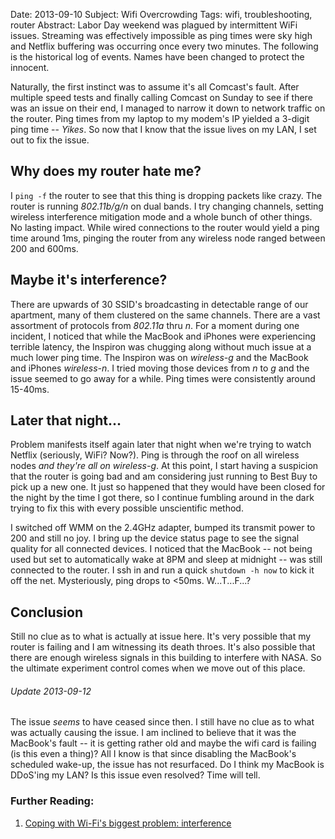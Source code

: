 Date:      2013-09-10
Subject:   Wifi Overcrowding
Tags:      wifi, troubleshooting, router
Abstract:  Labor Day weekend was plagued by intermittent WiFi issues.  Streaming was effectively impossible as ping times were sky high and Netflix buffering was occurring once every two minutes.  The following is the historical log of events.  Names have been changed to protect the innocent.

Naturally, the first instinct was to assume it's all Comcast's fault.  After multiple speed tests and finally calling Comcast on Sunday to see if there was an issue on their end, I managed to narrow it down to network traffic on the router.  Ping times from my laptop to my modem's IP yielded a 3-digit ping time -- *Yikes*.  So now that I know that the issue lives on my LAN, I set out to fix the issue.

## Why does my router hate me?

I `ping -f` the router to see that this thing is dropping packets like crazy.  The router is running *802.11b/g/n* on dual bands.  I try changing channels, setting wireless interference mitigation mode and a whole bunch of other things.  No lasting impact.  While wired connections to the router would yield a ping time around 1ms, pinging the router from any wireless node ranged between 200 and 600ms.

## Maybe it's interference?

There are upwards of 30 SSID's broadcasting in detectable range of our apartment, many of them clustered on the same channels.  There are a vast assortment of protocols from *802.11a* thru *n*.  For a moment during one incident, I noticed that while the MacBook and iPhones were experiencing terrible latency, the Inspiron was chugging along without much issue at a much lower ping time.  The Inspiron was on *wireless-g* and the MacBook and iPhones *wireless-n*.  I tried moving those devices from *n* to *g* and the issue seemed to go away for a while.  Ping times were consistently around 15-40ms.

## Later that night...

Problem manifests itself again later that night when we're trying to watch Netflix (seriously, WiFi?  Now?).  Ping is through the roof on all wireless nodes *and they're all on wireless-g*.  At this point, I start having a suspicion that the router is going bad and am considering just running to Best Buy to pick up a new one.  It just so happened that they would have been closed for the night by the time I got there, so I continue fumbling around in the dark trying to fix this with every possible unscientific method.

I switched off WMM on the 2.4GHz adapter, bumped its transmit power to 200 and still no joy.  I bring up the device status page to see the signal quality for all connected devices.  I noticed that the MacBook -- not being used but set to automatically wake at 8PM and sleep at midnight -- was still connected to the router.  I ssh in and run a quick `shutdown -h now` to kick it off the net.  Mysteriously, ping drops to <50ms.  W...T...F...?

## Conclusion

Still no clue as to what is actually at issue here.  It's very possible that my router is failing and I am witnessing its death throes.  It's also possible that there are enough wireless signals in this building to interfere with NASA.  So the ultimate experiment control comes when we move out of this place.

###### Update 2013-09-12

The issue *seems* to have ceased since then.  I still have no clue as to what was actually causing the issue.  I am inclined to believe that it was the MacBook's fault -- it is getting rather old and maybe the wifi card is failing (is this even a thing)?  All I know is that since disabling the MacBook's scheduled wake-up, the issue has not resurfaced.  Do I think my MacBook is DDoS'ing my LAN?  Is this issue even resolved?  Time will tell.


### Further Reading:

1.  [Coping with Wi-Fi's biggest problem: interference](http://www.networkworld.com/news/tech/2010/080210-wifi-interference.html)

